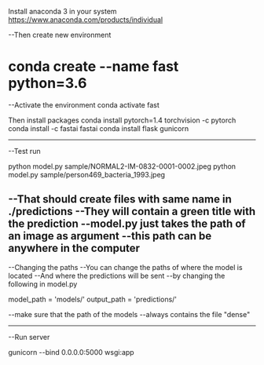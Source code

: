 
Install anaconda 3 in your system
https://www.anaconda.com/products/individual

--Then create new environment

# conda create --name fast python=3.6

--Activate the environment
conda activate fast

Then install packages
conda install pytorch=1.4 torchvision -c pytorch
conda install -c fastai fastai
conda install flask gunicorn

---------------------------------------
--Test run

python model.py sample/NORMAL2-IM-0832-0001-0002.jpeg
python model.py sample/person469_bacteria_1993.jpeg

--That should create files with same name in ./predictions
--They will contain a green title with the prediction
--model.py just takes the path of an image as argument
--this path can be anywhere in the computer
---------------------------------------
--Changing the paths
--You can change the paths of where the model is located
--And where the predictions will be sent
--by changing the following in model.py

model_path = 'models/'
output_path = 'predictions/'

--make sure that the path of the models
--always contains the file "dense"

---------------------------------------
--Run server

gunicorn --bind 0.0.0.0:5000 wsgi:app
